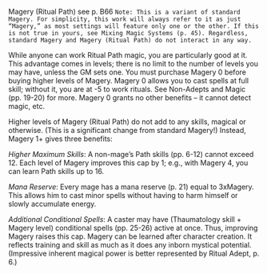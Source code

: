 Magery (Ritual Path) see p. B66 
`Note: This is a variant of standard Magery. For simplicity, this work will always refer to it as just “Magery,” as most settings will feature only one or the other. If this is not true in yours, see Mixing Magic Systems (p. 45). Regardless, standard Magery and Magery (Ritual Path) do not interact in any way.` 

While anyone can work Ritual Path magic, you are particularly good at it. This advantage comes in levels; there is no limit to the number of levels you may have, unless the GM sets one. You must purchase Magery 0 before buying higher levels of Magery. Magery 0 allows you to cast spells at full skill; without it, you are at -5 to work rituals. See Non-Adepts and Magic (pp. 19-20) for more. Magery 0 grants no other benefits – it cannot detect magic, etc.

Higher levels of Magery (Ritual Path) do not add to any skills, magical or otherwise. (This is a significant change from standard Magery!) Instead, Magery 1+ gives three benefits: 

*Higher Maximum Skills*: A non-mage’s Path skills (pp. 6-12) cannot exceed 12. Each level of Magery improves this cap by 1; e.g., with Magery 4, you can learn Path skills up to 16. 

*Mana Reserve*: Every mage has a mana reserve (p. 21) equal to 3xMagery. This allows him to cast minor spells without having to harm himself or slowly accumulate energy. 

*Additional Conditional Spells*: A caster may have (Thaumatology skill + Magery level) conditional spells (pp. 25-26) active at once. Thus, improving Magery raises this cap. Magery can be learned after character creation. It reflects training and skill as much as it does any inborn mystical potential. (Impressive inherent magical power is better represented by Ritual Adept, p. 6.)